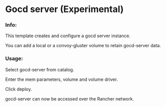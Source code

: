 # Gocd server (Experimental)

### Info:

 This template creates and configure a gocd server instance.

 You can add a local or a convoy-gluster volume to retain gocd-server data. 
 
### Usage:

 Select gocd-server from catalog. 
 
 Enter the mem parameters, volume and volume driver.
 
 Click deploy.
 
 gocd-server can now be accessed over the Rancher network. 
 
